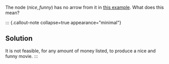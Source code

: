 The node $(nice,funny)$ has no arrow from it in 
[this example](/docs/math/examples/movie.qmd). What does this mean?

::: {.callout-note collapse=true appearance="minimal"}
## Solution

It is not feasible, for any amount of money listed, to produce a nice and 
funny movie.
:::